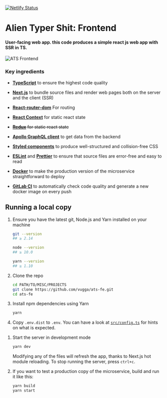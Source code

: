 [![Netlify Status](https://api.netlify.com/api/v1/badges/18841e65-0949-45b9-a171-b7fb128cb0bd/deploy-status)](https://app.netlify.com/sites/ats-fe/deploys)

# Alien Typer Shit: Frontend

#### User-facing web app. this code produces a simple react js web app with SSR in TS.

![ATS Frontend](https://i.imgur.com/CDZvTZX.png)

### Key ingredients

- **[TypeScript](https://www.typescriptlang.org/)** to ensure the highest code quality
- **[Next.js](https://github.com/zeit/next.js)** to bundle source files and render web pages both on the server and the client (SSR)
- **[React-router-dom](https://www.npmjs.com/package/react-router-dom)** For routing

- **[React Context](https://reactjs.org/docs/context.html)** for static react state
- ~~**[Redux](https://github.com/reduxjs/redux)** for static react state~~
- **[Apollo GraphQL client](https://github.com/apollographql/apollo-client)** to get data from the backend
- **[Styled components](https://www.styled-components.com/)** to produce well-structured and collision-free CSS
- **[ESLint](https://eslint.org/)** and **[Prettier](https://prettier.io/)** to ensure that source files are error-free and easy to read
- **[Docker](https://www.docker.com/)** to make the production version of the microservice straightforward to deploy
- **[GitLab CI](https://about.gitlab.com/features/gitlab-ci-cd/)** to automatically check code quality and generate a new docker image on every push

## Running a local copy

1.  Ensure you have the latest git, Node.js and Yarn installed on your machine

    ```bash
    git --version
    ## ≥ 2.14

    node --version
    ## ≥ 10.0

    yarn --version
    ## ≥ 1.10
    ```

1.  Clone the repo

    ```bash
    cd PATH/TO/MISC/PROJECTS
    git clone https://github.com/vugga/ats-fe.git
    cd ats-fe
    ```

1.  Install npm dependencies using Yarn

    ```bash
    yarn
    ```

1.  Copy `.env.dist` to `.env`. You can have a look at [`src/config.ts`](src/config.ts) for hints on what is expected.

1)  Start the server in development mode

    ```bash
    yarn dev
    ```

    Modifying any of the files will refresh the app, thanks to Next.js hot module reloading.
    To stop running the server, press `ctrl+c`.

1)  If you want to test a production copy of the microservice, build and run it like this:

    ```bash
    yarn build
    yarn start
    ```

